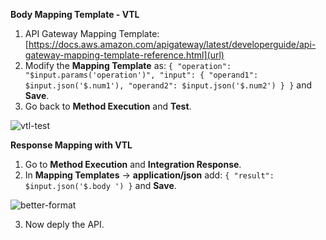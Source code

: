 **Body Mapping Template - VTL**

1. API Gateway Mapping Template: [https://docs.aws.amazon.com/apigateway/latest/developerguide/api-gateway-mapping-template-reference.html](url)
2. Modify the **Mapping Template** as: `{
    "operation": "$input.params('operation')",
    "input": {
        "operand1": $input.json('$.num1'),
        "operand2": $input.json('$.num2')
    }
}` and **Save**.
3. Go back to **Method Execution** and **Test**.

![vtl-test](https://user-images.githubusercontent.com/26769575/98106057-dae51d80-1ebe-11eb-82dc-6d73c5490af6.JPG)

**Response Mapping with VTL**

1. Go to **Method Execution** and **Integration Response**.
2. In **Mapping Templates** -> **application/json** add: `{
    "result": $input.json('$.body
')
}` and **Save**.

![better-format](https://user-images.githubusercontent.com/26769575/98107002-e5ec7d80-1ebf-11eb-9db8-baadc2b2d2e9.JPG)

3. Now deply the API.